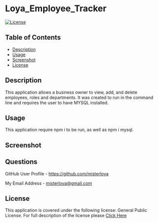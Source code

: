 # Loya_Employee_Tracker

[![License](https://img.shields.io/badge/license-GPL%20v%203.0-green)](https://choosealicense.com/licenses/gpl-3.0/)

## Table of Contents 

* [Description](#description)
* [Usage](#usage)
* [Screenshot](#screenshot)
* [License](#license)

## Description 

This application allows a business owner to view, add, and delete employees, roles and departments. It was created to run in the command line and requires the user to have MYSQL installed. 


## Usage 

This application require npm i to be run, as well as npm i mysql. 


## Screenshot




## Questions


GitHub User Profile - https://github.com/misterloya

My Email Address - misterloya@gmail.com


## License

This application is covered under the following license: General Public License.  For full description of the license please [Click Here](https://choosealicense.com/licenses/gpl-3.0/)
